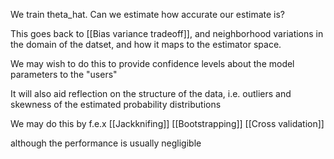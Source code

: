 We train theta_hat. Can we estimate how accurate our estimate is?

This goes back to [[Bias variance tradeoff]], and neighborhood variations in the domain of the datset, and how it maps to the estimator space.

We may wish to do this to provide confidence levels about the model parameters to the "users"

It will also aid reflection on the structure of the data, i.e. outliers and skewness of the estimated probability distributions


We may do this by f.e.x
[[Jackknifing]]
[[Bootstrapping]]
[[Cross validation]]

although the performance is usually negligible